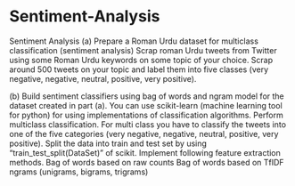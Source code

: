 # Sentiment-Analysis
Sentiment Analysis
(a) Prepare a Roman Urdu dataset for multiclass classification (sentiment analysis)
Scrap roman Urdu tweets from Twitter using some Roman Urdu keywords on some topic of your choice.
Scrap around 500 tweets on your topic and label them into five classes (very negative, negative, neutral,
positive, very positive).

(b) Build sentiment classifiers using bag of words and ngram model for the dataset created in part (a).
You can use scikit-learn (machine learning tool for python) for using implementations of classification
algorithms. Perform multiclass classification. For multi class you have to classify the tweets into one of
the five categories (very negative, negative, neutral, positive, very positive).
Split the data into train and test set by using “train_test_split(DataSet)” of scikit.
Implement following feature extraction methods.
Bag of words based on raw counts
Bag of words based on TfIDF
ngrams (unigrams, bigrams, trigrams)
